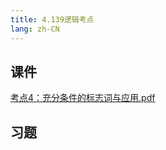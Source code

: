 ```yaml
---
title: 4.139逻辑考点
lang: zh-CN
---
```



## 课件
[考点4：充分条件的标志词与应用.pdf](..%2F..%2Fpublic%2Flogic%2F3.%E9%80%BB%E8%BE%91-139%E5%88%86%2F4.139%E9%80%BB%E8%BE%91%E8%80%83%E7%82%B9%2F%E8%80%83%E7%82%B94%EF%BC%9A%E5%85%85%E5%88%86%E6%9D%A1%E4%BB%B6%E7%9A%84%E6%A0%87%E5%BF%97%E8%AF%8D%E4%B8%8E%E5%BA%94%E7%94%A8.pdf)
## 习题
```



```


